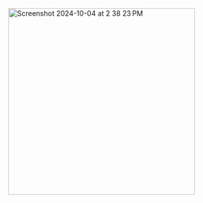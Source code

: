 <img width="378" alt="Screenshot 2024-10-04 at 2 38 23 PM" src="https://github.com/user-attachments/assets/c408d20a-2553-46f9-aaa7-c9b0f9a77308">
